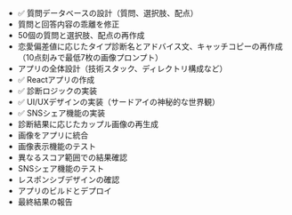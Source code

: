 - ✅ 質問データベースの設計（質問、選択肢、配点）
- 質問と回答内容の乖離を修正
- 50個の質問と選択肢、配点の再作成
- 恋愛偏差値に応じたタイプ診断名とアドバイス文、キャッチコピーの再作成（10点刻みで最低7枚の画像プロンプト）
- アプリの全体設計（技術スタック、ディレクトリ構成など）
- ✅ Reactアプリの作成
- ✅ 診断ロジックの実装
- ✅ UI/UXデザインの実装（サードアイの神秘的な世界観）
- ✅ SNSシェア機能の実装
- 診断結果に応じたカップル画像の再生成
- 画像をアプリに統合
- 画像表示機能のテスト
- 異なるスコア範囲での結果確認
- SNSシェア機能のテスト
- レスポンシブデザインの確認
- アプリのビルドとデプロイ
- 最終結果の報告

